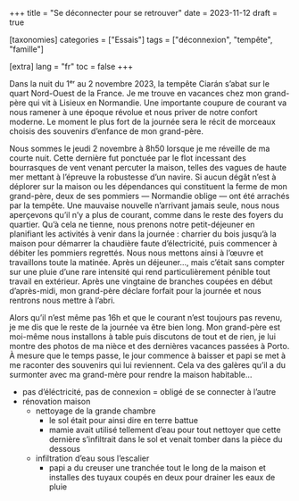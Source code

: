 +++
title = "Se déconnecter pour se retrouver"
date = 2023-11-12
draft = true

[taxonomies]
categories = ["Essais"]
tags = ["déconnexion", "tempête", "famille"]

[extra]
lang = "fr"
toc = false
+++

Dans la nuit du 1ᵉʳ au 2 novembre 2023, la tempête Ciarán s’abat sur le quart Nord-Ouest de la France. Je me trouve en vacances chez mon grand-père qui vit à Lisieux en Normandie. Une importante coupure de courant va nous ramener à une époque révolue et nous priver de notre confort moderne. Le moment le plus fort de la journée sera le récit de morceaux choisis des souvenirs d’enfance de mon grand-père.

<!-- more -->

Nous sommes le jeudi 2 novembre à 8h50 lorsque je me réveille de ma courte nuit. Cette dernière fut ponctuée par le flot incessant des bourrasques de vent venant percuter la maison, telles des vagues de haute mer mettant à l’épreuve la robustesse d’un navire. Si aucun dégât n’est à déplorer sur la maison ou les dépendances qui constituent la ferme de mon grand-père, deux de ses pommiers — Normandie oblige — ont été arrachés par la tempête. Une mauvaise nouvelle n’arrivant jamais seule, nous nous aperçevons qu’il n’y a plus de courant, comme dans le reste des foyers du quartier. Qu’à cela ne tienne, nous prenons notre petit-déjeuner en planifiant les activités à venir dans la journée : charrier du bois jusqu’à la maison pour démarrer la chaudière faute d’électricité, puis commencer à débiter les pommiers regrettés. Nous nous mettons ainsi à l’œuvre et travaillons toute la matinée. Après un déjeuner…, mais c’était sans compter sur une pluie d’une rare intensité qui rend particulièrement pénible tout travail en extérieur. Après une vingtaine de branches coupées en début d’après-midi, mon grand-père déclare forfait pour la journée et nous rentrons nous mettre à l’abri.

Alors qu’il n’est même pas 16h et que le courant n’est toujours pas revenu, je me dis que le reste de la journée va être bien long. Mon grand-père est moi-même nous installons à table puis discutons de tout et de rien, je lui montre des photos de ma nièce et des dernières vacances passées à Porto. À mesure que le temps passe, le jour commence à baisser et papi se met à me raconter des souvenirs qui lui reviennent. Cela va des galères qu’il a du surmonter avec ma grand-mère pour rendre la maison habitable…

- pas d’éléctricité, pas de connexion = obligé de se connecter à l’autre
- rénovation maison
	- nettoyage de la grande chambre
		- le sol était pour ainsi dire en terre battue
		- mamie avait utilisé tellement d’eau pour tout nettoyer que cette dernière s’infiltrait dans le sol et venait tomber dans la pièce du dessous
	- infiltration d’eau sous l’escalier
		- papi a du creuser une tranchée tout le long de la maison et installes des tuyaux coupés en deux pour drainer les eaux de pluie
